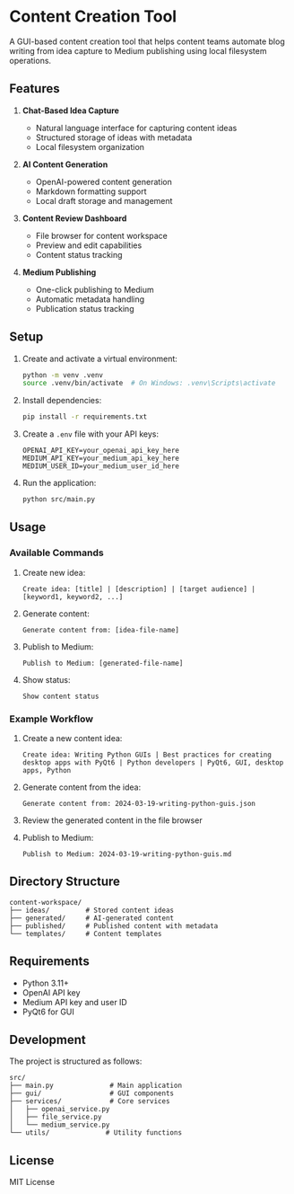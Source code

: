# Content Creation Tool

A GUI-based content creation tool that helps content teams automate blog writing from idea capture to Medium publishing using local filesystem operations.

## Features

1. **Chat-Based Idea Capture**
   - Natural language interface for capturing content ideas
   - Structured storage of ideas with metadata
   - Local filesystem organization

2. **AI Content Generation**
   - OpenAI-powered content generation
   - Markdown formatting support
   - Local draft storage and management

3. **Content Review Dashboard**
   - File browser for content workspace
   - Preview and edit capabilities
   - Content status tracking

4. **Medium Publishing**
   - One-click publishing to Medium
   - Automatic metadata handling
   - Publication status tracking

## Setup

1. Create and activate a virtual environment:
   ```bash
   python -m venv .venv
   source .venv/bin/activate  # On Windows: .venv\Scripts\activate
   ```

2. Install dependencies:
   ```bash
   pip install -r requirements.txt
   ```

3. Create a `.env` file with your API keys:
   ```
   OPENAI_API_KEY=your_openai_api_key_here
   MEDIUM_API_KEY=your_medium_api_key_here
   MEDIUM_USER_ID=your_medium_user_id_here
   ```

4. Run the application:
   ```bash
   python src/main.py
   ```

## Usage

### Available Commands

1. Create new idea:
   ```
   Create idea: [title] | [description] | [target audience] | [keyword1, keyword2, ...]
   ```

2. Generate content:
   ```
   Generate content from: [idea-file-name]
   ```

3. Publish to Medium:
   ```
   Publish to Medium: [generated-file-name]
   ```

4. Show status:
   ```
   Show content status
   ```

### Example Workflow

1. Create a new content idea:
   ```
   Create idea: Writing Python GUIs | Best practices for creating desktop apps with PyQt6 | Python developers | PyQt6, GUI, desktop apps, Python
   ```

2. Generate content from the idea:
   ```
   Generate content from: 2024-03-19-writing-python-guis.json
   ```

3. Review the generated content in the file browser

4. Publish to Medium:
   ```
   Publish to Medium: 2024-03-19-writing-python-guis.md
   ```

## Directory Structure

```
content-workspace/
├── ideas/         # Stored content ideas
├── generated/     # AI-generated content
├── published/     # Published content with metadata
└── templates/     # Content templates
```

## Requirements

- Python 3.11+
- OpenAI API key
- Medium API key and user ID
- PyQt6 for GUI

## Development

The project is structured as follows:

```
src/
├── main.py              # Main application
├── gui/                 # GUI components
├── services/            # Core services
│   ├── openai_service.py
│   ├── file_service.py
│   └── medium_service.py
└── utils/              # Utility functions
```

## License

MIT License 